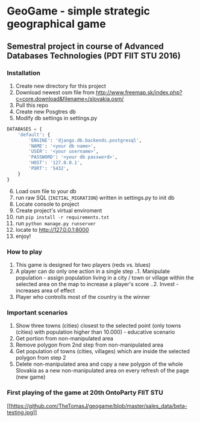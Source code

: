 # GeoGame - simple strategic geographical game
## Semestral project in course of Advanced Databases Technologies (PDT FIIT STU 2016)

### Installation
1. Create new directory for this project
2. Download newest osm file from http://www.freemap.sk/index.php?c=core.download&filename=/slovakia.osm/
3. Pull this repo
4. Create new Posgtres db
5. Modify db settings in settings.py 

```python
DATABASES = {
    'default': {
        'ENGINE': 'django.db.backends.postgresql',
        'NAME': '<your db name>',
        'USER': '<your username>',
        'PASSWORD': '<your db password>',
        'HOST': '127.0.0.1',
        'PORT': '5432',
    }
}
```

6. Load osm file to your db
7. run raw SQL (`INITIAL_MIGRATION`) written in settings.py to init db 
8. Locate console to project
9. Create project's virtual enviroment
10. run `pip install -r requirements.txt`
11. run `python manage.py runserver`
12. locate to http://127.0.0.1:8000
13. enjoy!

### How to play
1. This game is designed for two players (reds vs. blues)
2. A player can do only one action in a single step
..1. Manipulate population - assign population living in a city / town or village within the selected area on the map to increase a player's score
..2. Invest - increases area of effect
3. Player who controlls most of the country is the winner

### Important scenarios
1. Show three towns (cities) closest to the selected point (only towns (cities) with population higher than 10.000) - educative scenario
2. Get portion from non-manipulated area 
3. Remove polygon from 2nd step from non-manipulated area
4. Get population of towns (cities, villages) which are inside the selected polygon from step 2
5. Delete non-manipulated area and copy a new polygon of the whole Slovakia as a new non-manipulated area on every refresh of the page (new game)

### First playing of the game at 20th OntoParty FIIT STU
[[https://github.com/TheTomasJ/geogame/blob/master/sales_data/beta-testing.jpg]]
